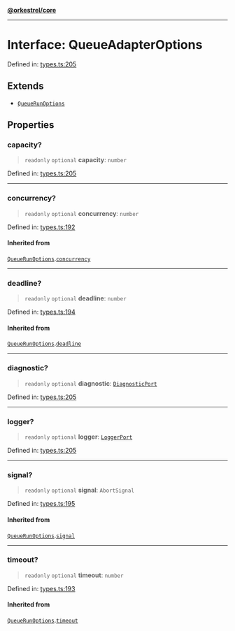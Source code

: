[**@orkestrel/core**](../index.md)

***

# Interface: QueueAdapterOptions

Defined in: [types.ts:205](https://github.com/orkestrel/core/blob/98df1af1b029ad0f39e413b90869151f4152e5dd/src/types.ts#L205)

## Extends

- [`QueueRunOptions`](QueueRunOptions.md)

## Properties

### capacity?

> `readonly` `optional` **capacity**: `number`

Defined in: [types.ts:205](https://github.com/orkestrel/core/blob/98df1af1b029ad0f39e413b90869151f4152e5dd/src/types.ts#L205)

***

### concurrency?

> `readonly` `optional` **concurrency**: `number`

Defined in: [types.ts:192](https://github.com/orkestrel/core/blob/98df1af1b029ad0f39e413b90869151f4152e5dd/src/types.ts#L192)

#### Inherited from

[`QueueRunOptions`](QueueRunOptions.md).[`concurrency`](QueueRunOptions.md#concurrency)

***

### deadline?

> `readonly` `optional` **deadline**: `number`

Defined in: [types.ts:194](https://github.com/orkestrel/core/blob/98df1af1b029ad0f39e413b90869151f4152e5dd/src/types.ts#L194)

#### Inherited from

[`QueueRunOptions`](QueueRunOptions.md).[`deadline`](QueueRunOptions.md#deadline)

***

### diagnostic?

> `readonly` `optional` **diagnostic**: [`DiagnosticPort`](DiagnosticPort.md)

Defined in: [types.ts:205](https://github.com/orkestrel/core/blob/98df1af1b029ad0f39e413b90869151f4152e5dd/src/types.ts#L205)

***

### logger?

> `readonly` `optional` **logger**: [`LoggerPort`](LoggerPort.md)

Defined in: [types.ts:205](https://github.com/orkestrel/core/blob/98df1af1b029ad0f39e413b90869151f4152e5dd/src/types.ts#L205)

***

### signal?

> `readonly` `optional` **signal**: `AbortSignal`

Defined in: [types.ts:195](https://github.com/orkestrel/core/blob/98df1af1b029ad0f39e413b90869151f4152e5dd/src/types.ts#L195)

#### Inherited from

[`QueueRunOptions`](QueueRunOptions.md).[`signal`](QueueRunOptions.md#signal)

***

### timeout?

> `readonly` `optional` **timeout**: `number`

Defined in: [types.ts:193](https://github.com/orkestrel/core/blob/98df1af1b029ad0f39e413b90869151f4152e5dd/src/types.ts#L193)

#### Inherited from

[`QueueRunOptions`](QueueRunOptions.md).[`timeout`](QueueRunOptions.md#timeout)
